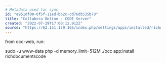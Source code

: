 ```yaml
---
# Metadata used for sync
id: "e951df00-0f5f-11ed-bb2c-cd76db535b70"
title: "Collabora Online - CODE Server"
created: "2022-07-29T17:00:12.912Z"
source: "https://62.151.179.165/index.php/settings/apps/installed/richdocumentscode"
---
```

from occ-web, run:

sudo -u www-data php -d memory_limit=512M ./occ app:install richdocumentscode 